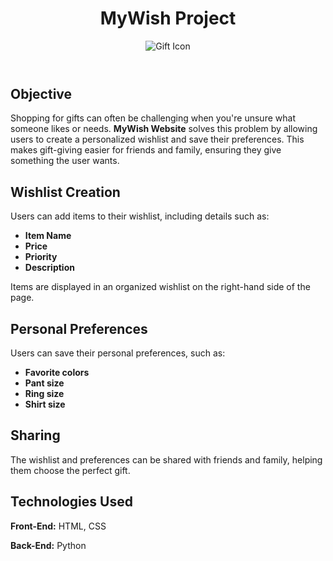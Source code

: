 <!DOCTYPE html>
<html lang="en">
<body>
    <header>
        <h1>MyWish Project</h1>
        <img src="[https://png.pngtree.com/png-clipart/20230917/original/pngtree-layered-gift-icon-with-boxes-with-gifts-on-top-vector-png-image_12280128.png](https://www.google.com/url?sa=i&url=https%3A%2F%2Fwww.pngegg.com%2Fen%2Fpng-brelm&psig=AOvVaw1tZzDYqxBkRJV4guL3PmpN&ust=1732292066140000&source=images&cd=vfe&opi=89978449&ved=0CBQQjRxqFwoTCOjrt4jp7YkDFQAAAAAdAAAAABAE)" alt="Gift Icon">
    </header>
    <section>
                <h2>Objective</h2>
        <p>
            Shopping for gifts can often be challenging when you're unsure what someone likes or needs. 
            <strong>MyWish Website</strong> solves this problem by allowing users to create a personalized wishlist 
            and save their preferences. This makes gift-giving easier for friends and family, ensuring they 
            give something the user wants.
        </p>
    </section>
    <section>
        <h2>Wishlist Creation</h2>
        <p>Users can add items to their wishlist, including details such as:</p>
        <ul>
            <li><strong>Item Name</strong></li>
            <li><strong>Price</strong></li>
            <li><strong>Priority</strong></li>
            <li><strong>Description</strong></li>
        </ul>
        <p>
            Items are displayed in an organized wishlist on the right-hand side of the page.
        </p>
    </section>
    <section>
        <h2>Personal Preferences</h2>
        <p>Users can save their personal preferences, such as:</p>
        <ul>
            <li><strong>Favorite colors</strong></li>
            <li><strong>Pant size</strong></li>
            <li><strong>Ring size</strong></li>
            <li><strong>Shirt size</strong></li>
        </ul>
    </section>
    <section>
        <h2>Sharing</h2>
        <p>
            The wishlist and preferences can be shared with friends and family, helping them choose the perfect gift.
        </p>
    </section>
    <section class="technologies">
        <h2>Technologies Used</h2>
        <p><strong>Front-End:</strong> HTML, CSS</p>
        <p><strong>Back-End:</strong> Python</p>
    </section>
</body>
</html>
